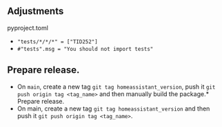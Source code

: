 ## Adjustments
pyproject.toml
* `"tests/*/*/*" = ["TID252"]`
* `#"tests".msg = "You should not import tests"`

## Prepare release.
* On `main`, create a new tag `git tag homeassistant_version`, push it `git push origin tag <tag_name>` and then manually build the package.* Prepare release.
* On main, create a new tag `git tag homeassistant_version` and then push it `git push origin tag <tag_name>`.